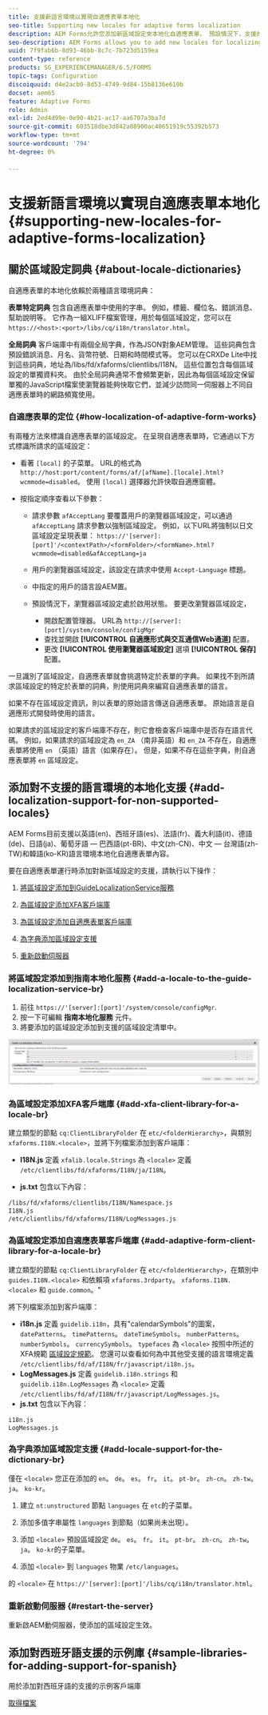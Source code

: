 ```yaml
---
title: 支援新語言環境以實現自適應表單本地化
seo-title: Supporting new locales for adaptive forms localization
description: AEM Forms允許您添加新區域設定來本地化自適應表單。 預設情況下，支援的語言環境為英語、法語、德語和日語。
seo-description: AEM Forms allows you to add new locales for localizing adaptive forms. The supported locales by default are English, French, German, and Japanese.
uuid: 7f9fab6b-8d93-46bb-8c7c-7b723d5159ea
content-type: reference
products: SG_EXPERIENCEMANAGER/6.5/FORMS
topic-tags: Configuration
discoiquuid: d4e2acb0-8d53-4749-9d84-15b8136e610b
docset: aem65
feature: Adaptive Forms
role: Admin
exl-id: 2ed4d99e-0e90-4b21-ac17-aa6707a3ba7d
source-git-commit: 603518dbe3d842a08900ac40651919c55392b573
workflow-type: tm+mt
source-wordcount: '794'
ht-degree: 0%

---
```


# 支援新語言環境以實現自適應表單本地化{#supporting-new-locales-for-adaptive-forms-localization}

## 關於區域設定詞典 {#about-locale-dictionaries}

自適應表單的本地化依賴於兩種語言環境詞典：

**表單特定詞典** 包含自適應表單中使用的字串。 例如，標籤、欄位名、錯誤消息、幫助說明等。 它作為一組XLIFF檔案管理，用於每個區域設定，您可以在 `https://<host>:<port>/libs/cq/i18n/translator.html`。

**全局詞典** 客戶端庫中有兩個全局字典，作為JSON對象AEM管理。 這些詞典包含預設錯誤消息、月名、貨幣符號、日期和時間模式等。 您可以在CRXDe Lite中找到這些詞典，地址為/libs/fd/xfaforms/clientlibs/I18N。 這些位置包含每個區域設定的單獨資料夾。 由於全局詞典通常不會頻繁更新，因此為每個區域設定保留單獨的JavaScript檔案使瀏覽器能夠快取它們，並減少訪問同一伺服器上不同自適應表單時的網路頻寬使用。

### 自適應表單的定位 {#how-localization-of-adaptive-form-works}

有兩種方法來標識自適應表單的區域設定。 在呈現自適應表單時，它通過以下方式標識所請求的區域設定：

* 看著 `[local]` 的子菜單。 URL的格式為 `http://host:port/content/forms/af/[afName].[locale].html?wcmmode=disabled`。 使用 `[local]` 選擇器允許快取自適應窗體。

* 按指定順序查看以下參數：

   * 請求參數 `afAcceptLang`
要覆蓋用戶的瀏覽器區域設定，可以通過 
`afAcceptLang` 請求參數以強制區域設定。 例如，以下URL將強制以日文區域設定呈現表單：
      `https://'[server]:[port]'/<contextPath>/<formFolder>/<formName>.html?wcmmode=disabled&afAcceptLang=ja`

   * 用戶的瀏覽器區域設定，該設定在請求中使用 `Accept-Language` 標題。

   * 中指定的用戶的語言設AEM置。

   * 預設情況下，瀏覽器區域設定處於啟用狀態。 要更改瀏覽器區域設定，
      * 開啟配置管理器。 URL為 `http://[server]:[port]/system/console/configMgr`
      * 查找並開啟 **[!UICONTROL 自適應形式與交互通信Web通道]** 配置。
      * 更改 **[!UICONTROL 使用瀏覽器區域設定]** 選項  **[!UICONTROL 保存]** 配置。

一旦識別了區域設定，自適應表單就會挑選特定於表單的字典。 如果找不到所請求區域設定的特定於表單的詞典，則使用詞典來編寫自適應表單的語言。

如果不存在區域設定資訊，則以表單的原始語言傳送自適應表單。 原始語言是自適應形式開發時使用的語言。

如果請求的區域設定的客戶端庫不存在，則它會檢查客戶端庫中是否存在語言代碼。 例如，如果請求的區域設定為 `en_ZA` （南非英語）和 `en_ZA` 不存在，自適應表單將使用 `en` （英語）語言（如果存在）。 但是，如果不存在這些字典，則自適應表單將 `en` 區域設定。

## 添加對不支援的語言環境的本地化支援 {#add-localization-support-for-non-supported-locales}

AEM Forms目前支援以英語(en)、西班牙語(es)、法語(fr)、義大利語(it)、德語(de)、日語(ja)、葡萄牙語 — 巴西語(pt-BR)、中文(zh-CN)、中文 — 台灣語(zh-TW)和韓語(ko-KR)語言環境本地化自適應表單內容。

要在自適應表單運行時添加對新區域設定的支援，請執行以下操作：

1. [將區域設定添加到GuideLocalizationService服務](../../forms/using/supporting-new-language-localization.md#p-add-a-locale-to-the-guide-localization-service-br-p)

1. [為區域設定添加XFA客戶端庫](../../forms/using/supporting-new-language-localization.md#p-add-xfa-client-library-for-a-locale-br-p)

1. [為區域設定添加自適應表單客戶端庫](../../forms/using/supporting-new-language-localization.md#p-add-adaptive-form-client-library-for-a-locale-br-p)
1. [為字典添加區域設定支援](../../forms/using/supporting-new-language-localization.md#p-add-locale-support-for-the-dictionary-br-p)
1. [重新啟動伺服器](../../forms/using/supporting-new-language-localization.md#p-restart-the-server-p)

### 將區域設定添加到指南本地化服務 {#add-a-locale-to-the-guide-localization-service-br}

1. 前往 `https://'[server]:[port]'/system/console/configMgr`.
1. 按一下可編輯 **指南本地化服務** 元件。
1. 將要添加的區域設定添加到支援的區域設定清單中。

![指南本地化服務](assets/configservice.png)

### 為區域設定添加XFA客戶端庫 {#add-xfa-client-library-for-a-locale-br}

建立類型的節點 `cq:ClientLibraryFolder` 在 `etc/<folderHierarchy>`，與類別 `xfaforms.I18N.<locale>`，並將下列檔案添加到客戶端庫：

* **I18N.js** 定義 `xfalib.locale.Strings` 為 `<locale>` 定義 `/etc/clientlibs/fd/xfaforms/I18N/ja/I18N`。

* **js.txt** 包含以下內容：

```text
/libs/fd/xfaforms/clientlibs/I18N/Namespace.js
I18N.js
/etc/clientlibs/fd/xfaforms/I18N/LogMessages.js
```

### 為區域設定添加自適應表單客戶端庫 {#add-adaptive-form-client-library-for-a-locale-br}

建立類型的節點 `cq:ClientLibraryFolder` 在 `etc/<folderHierarchy>`，在類別中 `guides.I18N.<locale>` 和依賴項 `xfaforms.3rdparty`。 `xfaforms.I18N.<locale>` 和 `guide.common`。&quot;

將下列檔案添加到客戶端庫：

* **i18n.js** 定義 `guidelib.i18n`，具有&quot;calendarSymbols&quot;的圖案， `datePatterns`。 `timePatterns`。 `dateTimeSymbols`。 `numberPatterns`。 `numberSymbols`。 `currencySymbols`。 `typefaces` 為 `<locale>` 按照中所述的XFA規範 [區域設定規範](https://helpx.adobe.com/content/dam/Adobe/specs/xfa_spec_3_3.pdf)。 您還可以查看如何為中其他受支援的語言環境定義 `/etc/clientlibs/fd/af/I18N/fr/javascript/i18n.js`。
* **LogMessages.js** 定義 `guidelib.i18n.strings` 和 `guidelib.i18n.LogMessages` 為 `<locale>` 定義 `/etc/clientlibs/fd/af/I18N/fr/javascript/LogMessages.js`。
* **js.txt** 包含以下內容：

```text
i18n.js
LogMessages.js
```

### 為字典添加區域設定支援 {#add-locale-support-for-the-dictionary-br}

僅在 `<locale>` 您正在添加的 `en`。 `de`。 `es`。 `fr`。 `it`。 `pt-br`。 `zh-cn`。 `zh-tw`。 `ja`。 `ko-kr`。

1. 建立 `nt:unstructured` 節點 `languages` 在 `etc`的子菜單。

1. 添加多值字串屬性 `languages` 到節點（如果尚未出現）。
1. 添加 `<locale>` 預設區域設定 `de`。 `es`。 `fr`。 `it`。 `pt-br`。 `zh-cn`。 `zh-tw`。 `ja`。 `ko-kr`的子菜單。

1. 添加 `<locale>` 到 `languages` 物業 `/etc/languages`。

的 `<locale>` 在 `https://'[server]:[port]'/libs/cq/i18n/translator.html`。

### 重新啟動伺服器 {#restart-the-server}

重新啟AEM動伺服器，使添加的區域設定生效。

## 添加對西班牙語支援的示例庫 {#sample-libraries-for-adding-support-for-spanish}

用於添加對西班牙語的支援的示例客戶端庫

[取得檔案](assets/sample.zip)
